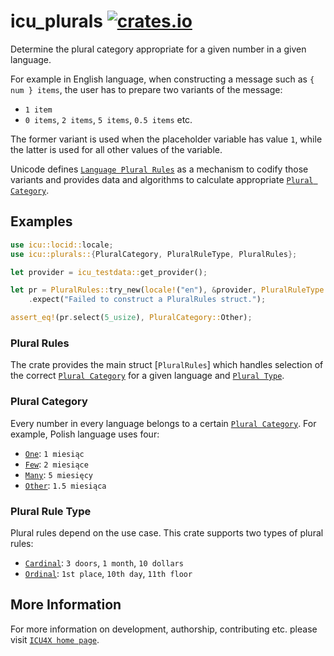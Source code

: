 # icu_plurals [![crates.io](https://img.shields.io/crates/v/icu_plurals)](https://crates.io/crates/icu_plurals)

Determine the plural category appropriate for a given number in a given language.

For example in English language, when constructing a message
such as `{ num } items`, the user has to prepare
two variants of the message:

* `1 item`
* `0 items`, `2 items`, `5 items`, `0.5 items` etc.

The former variant is used when the placeholder variable has value `1`,
while the latter is used for all other values of the variable.

Unicode defines [`Language Plural Rules`] as a mechanism to codify those
variants and provides data and algorithms to calculate
appropriate [`Plural Category`].

## Examples

```rust
use icu::locid::locale;
use icu::plurals::{PluralCategory, PluralRuleType, PluralRules};

let provider = icu_testdata::get_provider();

let pr = PluralRules::try_new(locale!("en"), &provider, PluralRuleType::Cardinal)
    .expect("Failed to construct a PluralRules struct.");

assert_eq!(pr.select(5_usize), PluralCategory::Other);
```

### Plural Rules

The crate provides the main struct [`PluralRules`] which handles selection
of the correct [`Plural Category`] for a given language and [`Plural Type`].

### Plural Category

Every number in every language belongs to a certain [`Plural Category`].
For example, Polish language uses four:

* [`One`](PluralCategory::One): `1 miesiąc`
* [`Few`](PluralCategory::Few): `2 miesiące`
* [`Many`](PluralCategory::Many): `5 miesięcy`
* [`Other`](PluralCategory::Other): `1.5 miesiąca`

### Plural Rule Type

Plural rules depend on the use case. This crate supports two types of plural rules:

* [`Cardinal`](PluralRuleType::Cardinal): `3 doors`, `1 month`, `10 dollars`
* [`Ordinal`](PluralRuleType::Ordinal): `1st place`, `10th day`, `11th floor`

[`ICU4X`]: ../icu/index.html
[`Plural Type`]: PluralRuleType
[`Plural Category`]: PluralCategory
[`Language Plural Rules`]: https://unicode.org/reports/tr35/tr35-numbers.html#Language_Plural_Rules
[`CLDR`]: http://cldr.unicode.org/

## More Information

For more information on development, authorship, contributing etc. please visit [`ICU4X home page`](https://github.com/unicode-org/icu4x).
